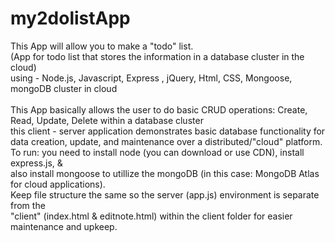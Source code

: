 # my2dolistApp <br>
This App will allow you to make a "todo" list.<br>
(App for todo list that stores the information in a database cluster in the cloud)<br>
using - Node.js, Javascript, Express , jQuery, Html, CSS, Mongoose, mongoDB cluster in cloud<br>
<br>
This App basically allows the user to do basic CRUD operations: Create, Read, Update, Delete within a database cluster <br>
this client - server application demonstrates basic database functionality for<br>
data creation, update, and maintenance over a distributed/"cloud" platform.<br>
To run: you need to install node (you can download or use CDN), install express.js, & <br>
also install mongoose to utillize the mongoDB (in this case: MongoDB Atlas for cloud applications).<br>
Keep file structure the same so the server (app.js) environment is separate from the <br>
"client" (index.html & editnote.html) within the client folder for easier maintenance and upkeep.

